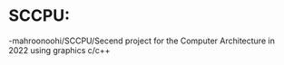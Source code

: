 # SCCPU:
-mahroonoohi/SCCPU/Secend project for the Computer Architecture in 2022 using graphics c/c++
